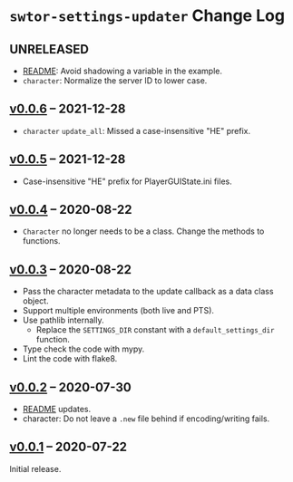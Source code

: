# `swtor-settings-updater` Change Log

## UNRELEASED

- [README](README.md): Avoid shadowing a variable in the example.
- `character`: Normalize the server ID to lower case.

## [v0.0.6](https://github.com/ion1/swtor-settings-updater/releases/tag/v0.0.6) – 2021-12-28

- `character` `update_all`: Missed a case-insensitive "HE" prefix.

## [v0.0.5](https://github.com/ion1/swtor-settings-updater/releases/tag/v0.0.5) – 2021-12-28

- Case-insensitive "HE" prefix for PlayerGUIState.ini files.

## [v0.0.4](https://github.com/ion1/swtor-settings-updater/releases/tag/v0.0.4) – 2020-08-22

- `Character` no longer needs to be a class. Change the methods to functions.

## [v0.0.3](https://github.com/ion1/swtor-settings-updater/releases/tag/v0.0.3) – 2020-08-22

- Pass the character metadata to the update callback as a data class object.
- Support multiple environments (both live and PTS).
- Use pathlib internally.
  - Replace the `SETTINGS_DIR` constant with a `default_settings_dir` function.
- Type check the code with mypy.
- Lint the code with flake8.

## [v0.0.2](https://github.com/ion1/swtor-settings-updater/releases/tag/v0.0.2) – 2020-07-30

- [README](README.md) updates.
- character: Do not leave a `.new` file behind if encoding/writing fails.

## [v0.0.1](https://github.com/ion1/swtor-settings-updater/releases/tag/v0.0.1) – 2020-07-22

Initial release.
